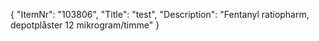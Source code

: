 {
  "ItemNr": "103806",
  "Title": "test",
  "Description": "Fentanyl ratiopharm, depotplåster 12 mikrogram/timme"
}